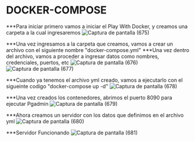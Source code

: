 # DOCKER-COMPOSE

***Para iniciar primero vamos a iniciar el Play With Docker, y creamos una carpeta a la cual ingresaremos
![Captura de pantalla (675)](https://user-images.githubusercontent.com/91167206/202606142-97df8b17-bd6d-4b07-ba0c-abcce890094c.png)

***Una vez ingresamos a la carpeta que creamos, vamos a crear un archivo con el siguiente nombre "docker-compose.yml"
***Una vez dentro del archivo, vamos a proceder a ingresar datos como nombres, credenciales, puertos, etc
![Captura de pantalla (676)](https://user-images.githubusercontent.com/91167206/202606261-65fd4c7f-99b6-4780-bbca-4420e7d78230.png)
![Captura de pantalla (677)](https://user-images.githubusercontent.com/91167206/202608248-cb7e0db2-40a5-462b-b95f-755895c6d103.png)

***Cuando ya tenemos el archivo yml creado, vamos a ejecutarlo con el sigueinte codigo "docker-compose up -d"
![Captura de pantalla (678)](https://user-images.githubusercontent.com/91167206/202608410-2e7ec36b-97ce-4f80-8d47-5f30f5ca9f8e.png)

***Una vez creados los contenedores, abrimos el puerto 8090 para ejecutar Pgadmin
![Captura de pantalla (679)](https://user-images.githubusercontent.com/91167206/202608530-5e5014d2-3183-483f-ba8e-b345519f4ee4.png)

***Ahora creamos un servidor con los datos que definimos en el archivo yml
![Captura de pantalla (680)](https://user-images.githubusercontent.com/91167206/202608733-2b208a16-69fe-4e0e-bbdc-50b42ec1c0c2.png)

***Servidor Funcionando
![Captura de pantalla (681)](https://user-images.githubusercontent.com/91167206/202608781-1b20c53e-ea85-4a6f-9b77-2581b7fcc479.png)
